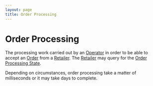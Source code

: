 ```yaml
---
layout: page
title: Order Processing
---
```


# Order Processing

The processing work carried out by an [Operator](operator) in order to be able to accept an [Order](order) from a [Retailer](retailer). The [Retailer](retailer) may query for the [Order Processing State](order-processing-state).

Depending on circumstances, order processing take a matter of milliseconds or it may take days to complete.
